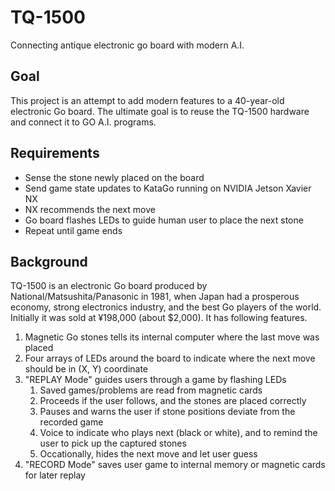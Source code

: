 # TQ-1500
Connecting antique electronic go board with modern A.I.

## Goal
This project is an attempt to add modern features to a 40-year-old electronic Go board. The ultimate goal is to reuse the TQ-1500 hardware and connect it to GO A.I. programs.

## Requirements
* Sense the stone newly placed on the board
* Send game state updates to KataGo running on NVIDIA Jetson Xavier NX
* NX recommends the next move
* Go board flashes LEDs to guide human user to place the next stone
* Repeat until game ends

## Background
TQ-1500 is an electronic Go board produced by National/Matsushita/Panasonic in 1981, when Japan had a prosperous economy, strong electronics industry, and the best Go players of the world. Initially it was sold at ¥198,000 (about $2,000). It has following features.
1. Magnetic Go stones tells its internal computer where the last move was placed
2. Four arrays of LEDs around the board to indicate where the next move should be in (X, Y) coordinate
3. "REPLAY Mode" guides users through a game by flashing LEDs
    1. Saved games/problems are read from magnetic cards
    2. Proceeds if the user follows, and the stones are placed correctly
    3. Pauses and warns the user if stone positions deviate from the recorded game
    4. Voice to indicate who plays next (black or white), and to remind the user to pick up the captured stones
    5. Occationally, hides the next move and let user guess
4. "RECORD Mode" saves user game to internal memory or magnetic cards for later replay
